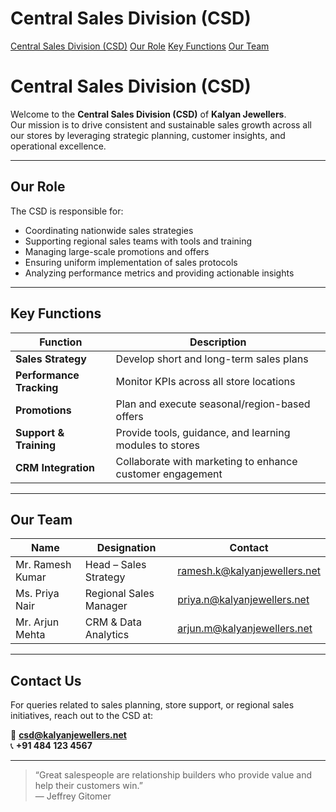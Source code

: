 # Central Sales Division (CSD)

<div class="sidebar">
  <a href="#central-sales-divisioncsd">Central Sales Division (CSD)</a>
  <a href="#our-role">Our Role</a>
  <a href="#key-functions">Key Functions</a>
  <a href="#our-team">Our Team</a>
</div>

# **Central Sales Division (CSD)**

Welcome to the **Central Sales Division (CSD)** of **Kalyan Jewellers**.  
Our mission is to drive consistent and sustainable sales growth across all our stores by leveraging strategic planning, customer insights, and operational excellence.

---

## **Our Role**

The CSD is responsible for:

- Coordinating nationwide sales strategies
- Supporting regional sales teams with tools and training
- Managing large-scale promotions and offers
- Ensuring uniform implementation of sales protocols
- Analyzing performance metrics and providing actionable insights

---

## **Key Functions**

| Function                  | Description |
|---------------------------|-------------|
| **Sales Strategy**        | Develop short and long-term sales plans |
| **Performance Tracking**  | Monitor KPIs across all store locations |
| **Promotions**            | Plan and execute seasonal/region-based offers |
| **Support & Training**    | Provide tools, guidance, and learning modules to stores |
| **CRM Integration**       | Collaborate with marketing to enhance customer engagement |

---

## **Our Team**

| Name               | Designation             | Contact                |
|--------------------|-------------------------|------------------------|
| Mr. Ramesh Kumar   | Head – Sales Strategy   | ramesh.k@kalyanjewellers.net |
| Ms. Priya Nair     | Regional Sales Manager  | priya.n@kalyanjewellers.net |
| Mr. Arjun Mehta    | CRM & Data Analytics    | arjun.m@kalyanjewellers.net |

---

## **Contact Us**

For queries related to sales planning, store support, or regional sales initiatives, reach out to the CSD at:

📧 **csd@kalyanjewellers.net**  
📞 **+91 484 123 4567**

---

> “Great salespeople are relationship builders who provide value and help their customers win.”  
> — Jeffrey Gitomer

